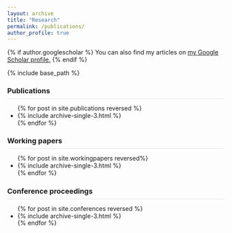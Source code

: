 ```yaml
---
layout: archive
title: "Research"
permalink: /publications/
author_profile: true
---
```



{% if author.googlescholar %}
  You can also find my articles on <u><a href="{{author.googlescholar}}">my Google Scholar profile</a>.</u>
{% endif %}

{% include base_path %}

<h3 style="padding-bottom: 8px;margin-bottom: 8px;border-bottom: solid 1px #e1e1e1;">Publications</h3>
<ul style="line-height:1.2em; text-align:justify">
{% for post in site.publications reversed %}
  <li> {% include archive-single-3.html %} </li>
{% endfor %}
</ul>

<h3 style="padding-bottom: 8px;margin-bottom: 8px;border-bottom: solid 1px #e1e1e1;">Working papers</h3>
<ul style="line-height:1.2em; text-align:justify">
{% for post in site.workingpapers reversed%}
  <li> {% include archive-single-3.html %} </li>
{% endfor %}
</ul>

<h3 style="padding-bottom: 8px;margin-bottom: 8px;border-bottom: solid 1px #e1e1e1;">Conference proceedings</h3>

<ul style="line-height:1.2em; text-align:justify">
{% for post in site.conferences reversed %}
  <li> {% include archive-single-3.html %} </li>
{% endfor %}
</ul>
